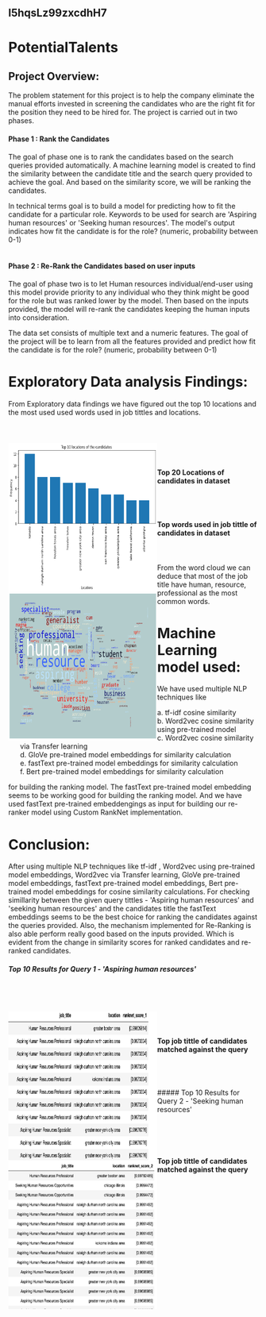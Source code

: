 ## l5hqsLz99zxcdhH7

# PotentialTalents

## Project Overview:
The problem statement for this project is to help the company eliminate the manual efforts invested in screening the candidates who are the right fit for the position they need to be hired for. The project is carried out in two phases. 
<br>
#### Phase 1 : Rank the Candidates
The goal of phase one is to rank the candidates based on the search queries provided automatically.
A machine learning model is created to find the similarity between the candidate title and the search query provided to achieve the goal. And based on the similarity score, we will be ranking the candidates.<br>

In technical terms goal is to build a model for predicting how to fit the candidate for a particular role. Keywords to be used for search are 'Aspiring human resources' or 'Seeking human resources'. The model's output indicates how fit the candidate is for the role? (numeric, probability between 0-1)<br>
<br>

#### Phase 2 : Re-Rank the Candidates based on user inputs
The goal of phase two is to let Human resources individual/end-user using this model provide priority to any individual who they think might be good for the role but was ranked lower by the model. Then based on the inputs provided, the model will re-rank the candidates keeping the human inputs into consideration. 

The data set consists of multiple text and a numeric features. The goal of the project will be to learn from all the features provided and predict  how fit the candidate is for the role? (numeric, probability between 0-1)

# Exploratory Data analysis Findings:
From Exploratory data findings we have figured out the top 10 locations and the most used used words used in job tittles and locations. 
<br />
<br />
<br />
<div> 
    <div align="left"><img src="Top10Locations.png" width="300" height="300" align="left">
    </div>
    <div >
        <p align="right"><h4><br><br><br>Top 20 Locations of candidates in dataset </h4> </p>
    </div>
<div> 
    <div align="left"><img src="WordCloudImageTitle.png" width="300" height="300" align="left">
    </div>
    <div >
        <p align="right"><h4><br><br><br>Top words used in job tittle of candidates in dataset </h4> </p>
    </div>
</div>

<br />
<br />
From the word cloud we can deduce that most of the job title have human, resource, professional as the most common words.

# Machine Learning model used:

We have used multiple NLP techniques like <br>
<ol>
     a. tf-idf cosine similarity<br>
     b. Word2vec cosine similarity using pre-trained model<br>
     c. Word2vec cosine similarity via Transfer learning<br>
     d. GloVe pre-trained model embeddings for similarity calculation<br>
     e. fastText pre-trained model embeddings for similarity calculation<br>
     f. Bert pre-trained model embeddings for similarity calculation<br>
</ol>
for building the ranking model. The fastText pre-trained model embedding seems to be working good for building the ranking model. 
And we have used fastText pre-trained embeddengings as input for building our re-ranker model using Custom RankNet implementation.

# Conclusion:

After using multiple NLP techniques like tf-idf , Word2vec using pre-trained model embeddings, Word2vec via Transfer learning, GloVe pre-trained model embeddings, fastText pre-trained model embeddings, Bert pre-trained model embeddings for cosine similarity calculations.
For checking simillarity between the given query tittles - 'Aspiring human resources' and 'seeking human resources' and the candidates title the fastText embeddings seems to be the best choice for ranking the candidates against the queries provided. Also, the mechanism implemented for Re-Ranking is also able perform really good based on the inputs provided. Which is evident from the change in similarity scores for ranked candidates and re-ranked candidates.

##### Top 10 Results for Query 1 - 'Aspiring human resources' 
<br />
<br />
<div> 
    <div align="left"><img src="TopCandidatesQuery1.png" width="300" height="300" align="left">
    </div>
    <div >
        <p align="right"><h4><br><br><br>Top job tittle of candidates matched against the query  </h4> </p>
    </div>
</div>
<br />
<br />
<br />
##### Top 10 Results for Query 2 - 'Seeking human resources'
<br />
<br />
<div> 
    <div align="left"><img src="TopCandidatesQuery2.png" width="300" height="300" align="left">
    </div>
    <div >
        <p align="right"><h4><br><br><br>Top job tittle of candidates matched against the query  </h4> </p>
    </div>
</div>
